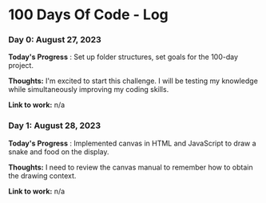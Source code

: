 # 100 Days Of Code - Log

### Day 0: August 27, 2023

**Today's Progress** : Set up folder structures, set goals for the 100-day project.

**Thoughts:** I'm excited to start this challenge. I will be testing my knowledge while simultaneously improving my coding skills.

**Link to work:** n/a

### Day 1: August 28, 2023

**Today's Progress** : Implemented canvas in HTML and JavaScript to draw a snake and food on the display.

**Thoughts:** I need to review the canvas manual to remember how to obtain the drawing context.

**Link to work:** n/a
